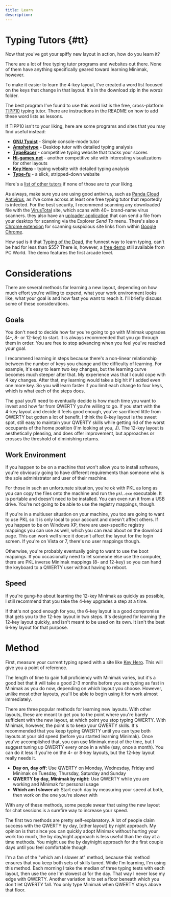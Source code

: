 ```yaml
---
title: Learn
description:
---
```


Typing Tutors {#tt}
=============

Now that you've got your spiffy new layout in action, how do you learn
it?

There are a lot of free typing tutor programs and websites out there.
None of them have anything specifically geared toward learning Minimak,
however.

To make it easier to learn the 4-key layout, I've created a word list
focused on the keys that change in that layout.  It's in the download
zip in the _words_ folder.

The best program I've found to use this word list is the free,
cross-platform [TIPP10] typing tutor.  There are instructions in the
README on how to add these word lists as lessons.

If TIPP10 isn't to your liking, here are some programs and sites that
you may find useful instead:

- __[GNU Typist]__ - Simple console-mode tutor
- __[Amphetype]__ - Desktop tutor with detailed typing analysis
- __[TypeRacer]__ - competitive typing website that tracks your scores
- __[Hi-games.net]__ - another competitive site with interesting
  visualizations for other layouts
- __[Key Hero]__ - typing website with detailed typing analysis
- __[Type-fu]__ - a slick, stripped-down website

Here's a [list of other tutors] if none of those are to your liking.

As always, make sure you are using good antivirus, such as [Panda Cloud
Antivirus], as I've come across at least one free typing tutor that
reportedly is infected.  For the best security, I recommend scanning
any downloaded file with the [VirusTotal] site, which scans with 40+
brand-name virus scanners.  they also have an [uploader application]
that can send a file from your desktop for scanning via the Explorer
*Send To* menu.  There's also a [Chrome extension] for scanning
suspicious site links from within [Google Chrome].

How sad is it that [Typing of the Dead], the funnest way to learn
typing, can't be had for less than $55?  There is, however, a [free
demo] still available from PC World.  The demo features the first arcade
level.

Considerations
==============

There are several methods for learning a new layout, depending on how
much effort you're willing to expend, what your work environment looks
like, what your goal is and how fast you want to reach it.  I'll briefly
discuss some of these considerations.

Goals
-----

You don't need to decide how far you're going to go with Minimak
upgrades (4-, 8- or 12-key) to start.  It is always recommended that you
go through them in order.  You are free to stop advancing when you feel
you've reached your goal.

I recommend learning in steps because there's a non-linear relationship
between the number of keys you change and the difficulty of learning.
For example, it's easy to learn two key changes, but the learning curve
becomes much steeper after that.  My experience was that I could cope
with 4 key changes.  After that, my learning would take a big hit if I
added even one more key.  So you will learn faster if you limit each
change to four keys, which is what each of the steps does.

The goal you'll need to eventually decide is how much time you want to
invest and how far from QWERTY you're willing to go.  If you start with
the 4-key layout and decide it feels good enough, you've sacrificed
little from QWERTY but gotten a lot of benefit.   I think the 8-key
layout is the sweet spot, still easy to maintain your QWERTY skills
while getting rid of the worst occupants of the home position (I'm
looking at you, J).  The 12-key layout is aesthetically pleasing,
and does offer improvement, but approaches or crosses the
threshold of diminishing returns.

Work Environment
----------------

If you happen to be on a machine that won't allow you to install
software, you're obviously going to have different requirements than
someone who is the sole administrator and user of their machine.

For those in such an unfortunate situation, you're ok with PKL as long
as you can copy the files onto the machine and run the `pkl.exe`
executable.  It is portable and doesn't need to be installed.  You can
even run it from a USB drive.  You're not going to be able to use the
registry mappings, though.

If you're in a multiuser situation on your machine, you too are going to
want to use PKL so it is only local to your account and doesn't affect
others.  If you happen to be on Windows XP, there are user-specific
registry mappings you can use as well, which you can read about on the
download page.  This can work well since it doesn't affect the layout
for the login screen.  If you're on Vista or 7, there's no user mappings
though.

Otherwise, you're probably eventually going to want to use the boot
mappings.  If you occasionally need to let someone else use the
computer, there are PKL inverse Minimak mappings (8- and 12-key) so you
can hand the keyboard to a QWERTY user without having to reboot.

Speed
-----

If you're gung-ho about learning the 12-key Minimak as quickly as
possible, I still recommend that you take the 4-key upgrades a step at a
time.

If that's not good enough for you, the 6-key layout is a good compromise
that gets you to the 12-key layout in two steps.  It's designed for
learning the 12-key layout quickly, and isn't meant to be used on its
own.  It isn't the best 6-key layout for that purpose.

Method
======

First, measure your current typing speed with a site like [Key Hero].
This will give you a point of reference.

The length of time to gain full proficiency with Minimak varies, but
it's a good bet that it will take a good 2-3 months before you are
typing as fast in Minimak as you do now, depending on which layout you
choose.  However, unlike most other layouts, you'll be able to begin
using it for work almost immediately.

There are three popular methods for learning new layouts.  With other
layouts, these are meant to get you to the point where you're barely
sufficient with the new layout, at which point you stop typing QWERTY.
With Minimak, however, the point is to keep your QWERTY skills.  It's
recommended that you keep typing QWERTY until you can type both layouts
at your old speed (before you started learning Minimak).  Once you've
accomplished that, you can use Minimak most of the time, but I suggest
tuning up QWERTY every once in a while (say, once a month).  You can do
it less if you're on the 4- or 8-key layouts, but the 12-key layout
really needs it.

- __Day on, day off:__  Use QWERTY on Monday, Wednesday, Friday and
  Minimak on Tuesday, Thursday, Saturday and Sunday
- __QWERTY by day, Minimak by night:__  Use QWERTY while you are working
  and Minimak for personal usage
- __Which am I slower at:__ Start each day by measuring your speed at
  both, then work on the one you're slower with

With any of these methods, some people swear that using the new layout
for chat sessions is a surefire way to increase your speed.

The first two methods are pretty self-explanatory.  A lot of people
claim success with the QWERTY by day, [other layout] by night approach.
My opinion is that since you can quickly adopt Minimak without hurting
your work too much, the by day/night approach is less useful than the
day at a time methods.  You might use the by day/night approach for the
first couple days until you feel comfortable though.

I'm a fan of the "which am I slower at" method, because this method
ensures that you keep both sets of skills tuned.  While I'm learning,
I'm using this method.  Each morning I take the median of three
typing tests with each layout, then use the one I'm slowest at
for the day.  That way I never lose my edge with QWERTY.
Another variation is to set a floor beneath which you don't let
QWERTY fall.  You only type Minimak when QWERTY stays above that
floor.

[TIPP10]: http://www.tipp10.com/en/
[GNU Typist]: http://www.gnu.org/software/gtypist/
[Amphetype]: http://code.google.com/p/amphetype/
[TypeRacer]: http://www.typeracer.com/
[Key Hero]: http://www.keyhero.com/
[Type-fu]: http://type-fu.com/
[Hi-games.net]: http://hi-games.net/typing-test/
[list of other tutors]: http://typingsoft.com/all_typing_tutors.htm
[Panda Cloud Antivirus]: http://www.cloudantivirus.com
[VirusTotal]: http://www.virustotal.com/
[uploader application]: http://www.virustotal.com/documentation/desktop-applications/
[Chrome extension]: http://chrome.google.com/webstore/detail/efbjojhplkelaegfbieplglfidafgoka
[Google Chrome]: http://www.google.com/intl/en/chrome/browser/
[Typing of the Dead]: http://www.amazon.com/The-Typing-Dead-Pc/dp/B00005RV5M
[free demo]: http://www.pcworld.com/downloads/file/fid,8276-order,1-page,1/description.html
